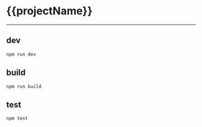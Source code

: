 # {{projectName}}

---

## dev

```shell
npm run dev
```

## build

```shell
npm run build
```

## test

```shell
npm test
```
